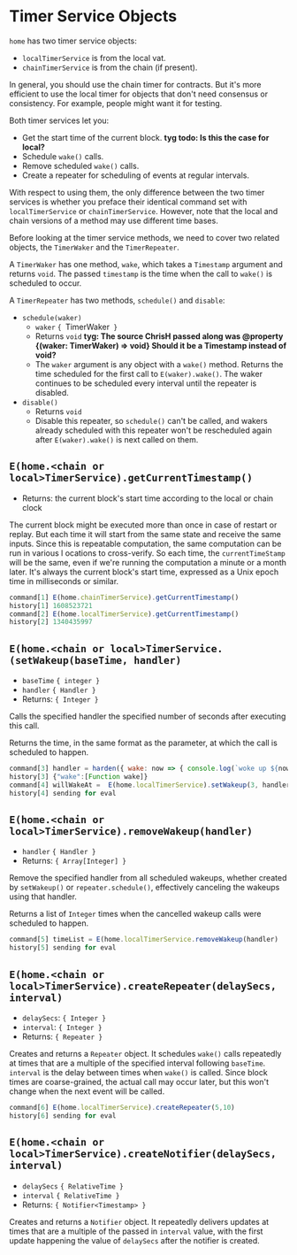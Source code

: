# Timer Service Objects

`home` has two timer service objects: 
- `localTimerService` is from the local vat.
- `chainTimerService` is from the chain (if present). 

In general, you should use the chain timer for contracts. But it's more efficient to 
use the local timer for objects that don't need consensus or consistency. 
For example, people might want it for testing. 

Both timer services let you:
- Get the start time of the current block. **tyg todo: Is this the case for local?**
- Schedule `wake()` calls.
- Remove scheduled `wake()` calls.
- Create a repeater for scheduling of events at regular intervals. 

With respect to using them, the only difference between the two timer
services is whether you preface their identical command set with
`localTimerService` or `chainTimerService`. However, note that
the local and chain versions of a method may use different time bases.

Before looking at the timer service methods, we need to cover two related objects,
the `TimerWaker` and the `TimerRepeater`. 

A `TimerWaker` has one method, `wake`, which takes a `Timestamp` argument and returns `void`. 
The passed `timestamp` is the time when the call to `wake()` is scheduled to occur.

A `TimerRepeater` has two methods, `schedule()` and `disable`:
- `schedule(waker)`
  - `waker` `{ `TimerWaker` }`
  - Returns `void`             **tyg: The source ChrisH passed along was @property {(waker: TimerWaker) => void} Should it be a Timestamp instead of void?**
  - The `waker` argument is any object with a `wake()` method. Returns the 
    time scheduled for the first call to `E(waker).wake()`.  The waker continues
    to be scheduled every interval until the repeater is disabled.
- `disable()`
  - Returns `void`
  - Disable this repeater, so `schedule()` can't be called, and wakers already 
    scheduled with this repeater won't be rescheduled again 
    after `E(waker).wake()` is next called on them.

## `E(home.<chain or local>TimerService).getCurrentTimestamp()`
- Returns: the current block's start time according to the local or chain clock

The current block might be executed more than once in case of restart or replay.
But each time it will start from the same state and receive the same inputs. 
Since this is repeatable computation, the same computation can be run in various l
ocations to cross-verify. So each time, the `currentTimeStamp` will be the same, 
even if we're running the computation a minute or a month later. It's always the 
current block's start time, expressed as a Unix epoch time in milliseconds or similar.
```js
command[1] E(home.chainTimerService).getCurrentTimestamp()
history[1] 1608523721
command[2] E(home.localTimerService).getCurrentTimestamp()
history[2] 1340435997
```

## `E(home.<chain or local>TimerService.(setWakeup(baseTime, handler)`
- `baseTime` `{ integer }` 
- `handler` `{ Handler }`
- Returns: `{ Integer }` 

Calls the specified handler the specified number of seconds after executing this call.

Returns the time, in the same format as the parameter,
at which the call is scheduled to happen. 

```js
command[3] handler = harden({ wake: now => { console.log(`woke up ${now}`); }})
history[3] {"wake":[Function wake]}
command[4] willWakeAt =  E(home.localTimerService).setWakeup(3, handler)
history[4] sending for eval
```

## `E(home.<chain or local>TimerService).removeWakeup(handler)`
- `handler` `{ Handler }`
- Returns: `{ Array[Integer] }`

Remove the specified handler from all scheduled wakeups, whether
created by `setWakeup()` or `repeater.schedule()`, effectively
canceling the wakeups using that handler.

Returns a list of `Integer` times when the cancelled wakeup calls were scheduled to happen.

```js
command[5] timeList = E(home.localTimerService.removeWakeup(handler)
history[5] sending for eval
```
  
## `E(home.<chain or local>TimerService).createRepeater(delaySecs, interval)`
- `delaySecs`: `{ Integer }`
- `interval`: `{ Integer }`
- Returns: `{ Repeater }` 

Creates and returns a `Repeater` object. It schedules `wake()` calls repeatedly at 
times that are a multiple of the specified interval following `baseTime`. `interval`
is the delay between times when `wake()` is called. Since block times are coarse-grained,
the actual call may occur later, but this won't change when the
next event will be called. 
```js
command[6] E(home.localTimerService).createRepeater(5,10)
history[6] sending for eval
```

## `E(home.<chain or local>TimerService).createNotifier(delaySecs, interval)`
- `delaySecs` `{ RelativeTime }`
- `interval` `{ RelativeTime }`
- Returns: `{ Notifier<Timestamp> }`

Creates and returns a `Notifier` object. It repeatedly delivers updates at times
that are a multiple of the passed in `interval` value, with the first update happening
the value of `delaySecs` after the notifier is created.
